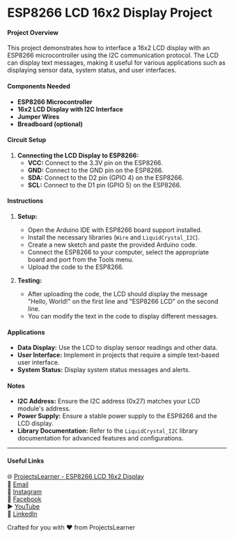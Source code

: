 # ESP8266 LCD 16x2 Display Project

#### Project Overview
This project demonstrates how to interface a 16x2 LCD display with an ESP8266 microcontroller using the I2C communication protocol. The LCD can display text messages, making it useful for various applications such as displaying sensor data, system status, and user interfaces.

#### Components Needed
- **ESP8266 Microcontroller**
- **16x2 LCD Display with I2C Interface**
- **Jumper Wires**
- **Breadboard (optional)**

#### Circuit Setup
1. **Connecting the LCD Display to ESP8266:**
   - **VCC:** Connect to the 3.3V pin on the ESP8266.
   - **GND:** Connect to the GND pin on the ESP8266.
   - **SDA:** Connect to the D2 pin (GPIO 4) on the ESP8266.
   - **SCL:** Connect to the D1 pin (GPIO 5) on the ESP8266.

#### Instructions
1. **Setup:**
   - Open the Arduino IDE with ESP8266 board support installed.
   - Install the necessary libraries (`Wire` and `LiquidCrystal_I2C`).
   - Create a new sketch and paste the provided Arduino code.
   - Connect the ESP8266 to your computer, select the appropriate board and port from the Tools menu.
   - Upload the code to the ESP8266.

2. **Testing:**
   - After uploading the code, the LCD should display the message "Hello, World!" on the first line and "ESP8266 LCD" on the second line.
   - You can modify the text in the code to display different messages.

#### Applications
- **Data Display:** Use the LCD to display sensor readings and other data.
- **User Interface:** Implement in projects that require a simple text-based user interface.
- **System Status:** Display system status messages and alerts.

#### Notes
- **I2C Address:** Ensure the I2C address (0x27) matches your LCD module's address.
- **Power Supply:** Ensure a stable power supply to the ESP8266 and the LCD display.
- **Library Documentation:** Refer to the `LiquidCrystal_I2C` library documentation for advanced features and configurations.

---

#### Useful Links
🌐 [ProjectsLearner - ESP8266 LCD 16x2 Display](https://projectslearner.com/learn/esp8266-lcd-16x2-display)  
📧 [Email](mailto:projectslearner@gmail.com)  
📸 [Instagram](https://www.instagram.com/projectslearner/)  
📘 [Facebook](https://www.facebook.com/projectslearner)  
▶️ [YouTube](https://www.youtube.com/@ProjectsLearner)  
📘 [LinkedIn](https://www.linkedin.com/in/projectslearner)

Crafted for you with ❤️ from ProjectsLearner